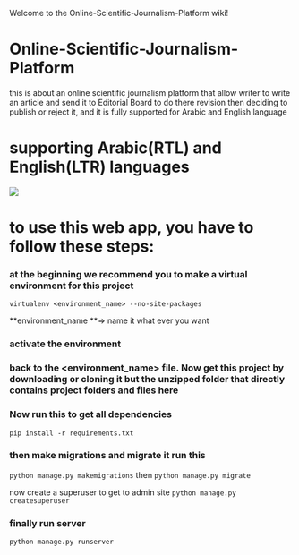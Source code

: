 Welcome to the Online-Scientific-Journalism-Platform wiki!

# Online-Scientific-Journalism-Platform
this is about an online scientific journalism platform that allow writer to write an article and send it to Editorial Board to do there revision then deciding to publish or reject it, and it is fully supported for Arabic and English language

# supporting Arabic(RTL) and English(LTR) languages

![](https://i.imgur.com/nJr9vUA.png)

# to use this web app, you have to follow these steps:

### at the beginning we recommend you to make a virtual environment for this project
`virtualenv <environment_name> --no-site-packages`

**environment_name **=> name it what ever you want

### activate the environment

### back to the <environment_name> file. Now get this project by downloading or cloning it but the unzipped folder that directly contains project folders and files here

### Now run this to get all dependencies
`pip install -r requirements.txt`

### then make migrations and migrate it run this
`python manage.py makemigrations`
then
`python manage.py migrate`

now create a superuser to get to admin site
`python manage.py createsuperuser`

### finally run server
`python manage.py runserver`

